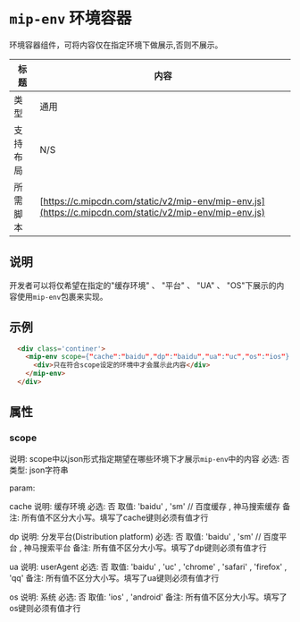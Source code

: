 # `mip-env` 环境容器

环境容器组件，可将内容仅在指定环境下做展示,否则不展示。

标题|内容
----|----
类型|通用
支持布局|N/S
所需脚本| [https://c.mipcdn.com/static/v2/mip-env/mip-env.js](https://c.mipcdn.com/static/v2/mip-env/mip-env.js)

## 说明

开发者可以将仅希望在指定的"缓存环境" 、 "平台" 、 "UA" 、 "OS"下展示的内容使用`mip-env`包裹来实现。

## 示例

```html
  <div class='continer'>
    <mip-env scope={"cache":"baidu","dp":"baidu","ua":"uc","os":"ios"} >
      <div>只在符合scope设定的环境中才会展示此内容</div>
    </mip-env>
  </div>
```

## 属性

### scope

说明: scope中以json形式指定期望在哪些环境下才展示`mip-env`中的内容
必选: 否
类型: json字符串

param:

  cache
  说明: 缓存环境
  必选: 否
  取值: 'baidu' , 'sm' // 百度缓存 , 神马搜索缓存
  备注: 所有值不区分大小写。填写了cache键则必须有值才行

  dp
  说明: 分发平台(Distribution platform)
  必选: 否
  取值: 'baidu' , 'sm' // 百度平台 , 神马搜索平台
  备注: 所有值不区分大小写。填写了dp键则必须有值才行

  ua
  说明: userAgent
  必选: 否
  取值: 'baidu' , 'uc' , 'chrome' , 'safari' , 'firefox' , 'qq'
  备注: 所有值不区分大小写。填写了ua键则必须有值才行

  os
  说明: 系统
  必选: 否
  取值: 'ios' , 'android'
  备注: 所有值不区分大小写。填写了os键则必须有值才行


